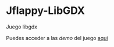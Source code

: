 Jflappy-LibGDX
==============
Juego libgdx

Puedes acceder a las _demo_ del juego [aqui](https://github.com/jramos92/Jflappy-LibGDX/releases/)
